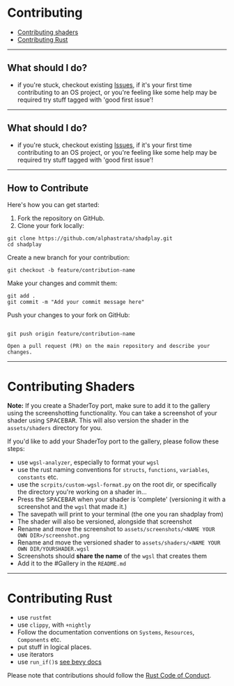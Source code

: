 # Contributing

- [Contributing shaders](#contributing-shaders)
- [Contributing Rust](#contributing-rust)

______________________________________________________________________

## What should I do?

- if you're stuck, checkout existing [Issues](https://github.com/alphastrata/shadplay/issues), if it's your first time contributing to an OS project, or you're feeling like some help may be required try stuff tagged with 'good first issue'!

______________________________________________________________________

## What should I do?

- if you're stuck, checkout existing [Issues](https://github.com/alphastrata/shadplay/issues), if it's your first time contributing to an OS project, or you're feeling like some help may be required try stuff tagged with 'good first issue'!

______________________________________________________________________

## How to Contribute

Here's how you can get started:

1. Fork the repository on GitHub.
1. Clone your fork locally:

```shell
git clone https://github.com/alphastrata/shadplay.git
cd shadplay
```

Create a new branch for your contribution:

```shell
git checkout -b feature/contribution-name
```

Make your changes and commit them:

```shell
git add .
git commit -m "Add your commit message here"
```

Push your changes to your fork on GitHub:

```shell

git push origin feature/contribution-name

Open a pull request (PR) on the main repository and describe your changes.

```

______________________________________________________________________

# Contributing Shaders

**Note:** If you create a ShaderToy port, make sure to add it to the gallery using the screenshotting functionality.
You can take a screenshot of your shader using <kbd>SPACEBAR</kbd>. This will also version the shader in the `assets/shaders` directory for you.

If you'd like to add your ShaderToy port to the gallery, please follow these steps:

- use `wgsl-analyzer`, especially to format your `wgsl`
- use the rust naming conventions for `structs`, `functions`, `variables`, `constants` etc.
- use the `scrpits/custom-wgsl-format.py` on the root dir, or specifically the directory you're working on a shader in...
- Press the <kbd>SPACEBAR</kbd> when your shader is 'complete' (versioning it with a screenshot and the `wgsl` that made it.)
- The savepath will print to your terminal (the one you ran shadplay from)
- The shader will also be versioned, alongside that screenshot
- Rename and move the screenshot to `assets/screenshots/<NAME YOUR OWN DIR>/screenshot.png`
- Rename and move the versioned shader to `assets/shaders/<NAME YOUR OWN DIR/YOURSHADER.wgsl`
- Screenshots should **share the name** of the `wgsl` that creates them
- Add it to the #Gallery in the `README.md`

______________________________________________________________________

# Contributing Rust

- use `rustfmt`
- use `clippy`, with `+nightly`
- Follow the documentation conventions on `Systems`, `Resources`, `Components` etc.
- put stuff in logical places.
- use iterators
- use `run_if()`s [see bevy docs](https://docs.rs/bevy/latest/bevy/prelude/trait.IntoSystemConfigs.html#method.run_if)

Please note that contributions should follow the [Rust Code of Conduct](https://www.rust-lang.org/policies/code-of-conduct).
